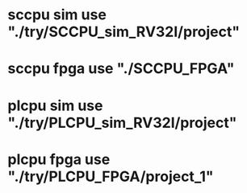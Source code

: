 # sccpu sim use "./try/SCCPU_sim_RV32I/project"

# sccpu fpga use "./SCCPU_FPGA"

# plcpu sim use "./try/PLCPU_sim_RV32I/project"

# plcpu fpga use "./try/PLCPU_FPGA/project_1"
